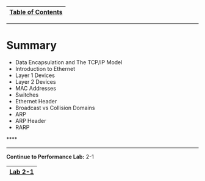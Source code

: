 |[Table of Contents](/00-Table-of-Contents.md)|
|---|

---

# Summary

* Data Encapsulation and The TCP/IP Model
* Introduction to Ethernet
* Layer 1 Devices
* Layer 2 Devices
* MAC Addresses
* Switches
* Ethernet Header
* Broadcast vs Collision Domains
* ARP
* ARP Header
* RARP

\*\*\*\*

---

**Continue to Performance Lab:** 2-1


|[Lab 2-1](/04-osi-layer-2/lab-2-1.md)|
|---|
